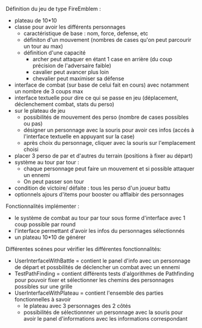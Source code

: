 Définition du jeu de type FireEmblem :

- plateau de 10*10 
- classe pour avoir les différents personnages
	- caractéristique de base : nom, force, defense, etc
	- définiton d'un mouvement (nombres de cases qu'on peut parcourir un tour au max)
	- définition d'une capacité
		- archer peut attaquer en étant 1 case en arrière (du coup précision de l'adversaire  faible)	
		- cavalier peut avancer plus loin
		- chevalier peut maximiser sa défense
- interface de combat (sur base de celui fait en cours) avec notamment un nombre de 3 coups max
- interface textuelle pour dire ce qui se passe en jeu (déplacement, déclenchement combat, stats du perso)
- sur le plateau de jeu
	- possibilités de mouvement des perso (nombre de cases possibles ou pas)
	- désigner un personnage avec la souris pour avoir ces infos (accés à l'interface textuelle en appuyant sur la case)
	- après choix du personnage, cliquer avec la souris sur l'emplacement choisi
- placer 3 perso de par et d'autres du terrain (positions à fixer au départ)
- système au tour par tour :
	- chaque personnage peut faire un mouvement et si possible attaquer un ennemi
	- On peut passer son tour
- condition de victoire/ défaite : tous les perso d'un joueur battu
- optionnels ajours d'items pour booster ou afflaibir des personnages

Fonctionnalités implémenter :
- le système de combat au tour par tour sous forme d'interface avec 1 coup possible par round
- l'interface permettant d'avoir les infos du personnages sélectionnés
- un plateau 10*10 de générer

Différentes scénes pour vérifier les différentes fonctionnalités:
- UserInterfaceWithBattle = contient le panel d'info avec un personnage de départ et possbilités de déclencher un combat avec un ennemi 
- TestPathFinding = contient différents tests d'algorithmes de Pathfinding pour pouvoir fixer et sélectionner les chemins des personnages possibles sur une grille 
- UserInterfaceWithPlateau = contient l'ensemble des parties fonctionnelles à savoir
	- le plateau avec 3 personnages des 2 côtés
	- possibilités de sélectionnner un personnage avec la souris pour avoir le panel d'informations avec les informations correspondant
